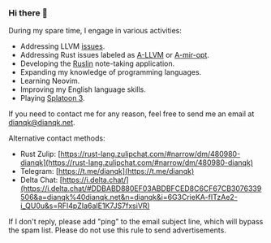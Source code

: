 ### Hi there 👋

During my spare time, I engage in various activities:

- Addressing LLVM [issues](https://github.com/llvm/llvm-project/issues/assigned/DianQK).
- Addressing Rust issues labeled as [A-LLVM](https://github.com/rust-lang/rust/issues?q=is%3Aissue+label%3AA-LLVM+assignee%3ADianQK+is%3Aopen) or [A-mir-opt](https://github.com/rust-lang/rust/issues?q=is%3Aopen+label%3AA-mir-opt+assignee%3ADianQK).
- Developing the [Ruslin](https://github.com/ruslin-note) note-taking application.
- Expanding my knowledge of programming languages.
- Learning Neovim.
- Improving my English language skills.
- Playing [Splatoon 3](https://splatoon.nintendo.com/).

If you need to contact me for any reason, feel free to send me an email at dianqk@dianqk.net.

Alternative contact methods:

- Rust Zulip: [https://rust-lang.zulipchat.com/#narrow/dm/480980-dianqk](https://rust-lang.zulipchat.com/#narrow/dm/480980-dianqk)
- Telegram: [https://t.me/dianqk](https://t.me/dianqk)
- Delta Chat: [https://i.delta.chat/](https://i.delta.chat/#DDBABD880EF03ABDBFCED8C6CF67CB3076339506&a=dianqk%40dianqk.net&n=dianqk&i=6G3CrieKA-fITzAe2-i_QU0u&s=RFI4pZIa6aIE1K7JS7fxsiVR)

If I don't reply, please add "ping" to the email subject line, which will bypass the spam list. Please do not use this rule to send advertisements.
